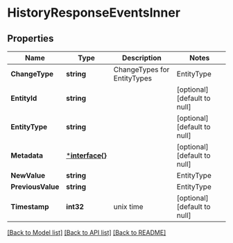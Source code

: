 # HistoryResponseEventsInner

## Properties
Name | Type | Description | Notes
------------ | ------------- | ------------- | -------------
**ChangeType** | **string** |  ChangeTypes for EntityTypes | EntityType | Valid Change Types | ||--| |CAMPAIGN | STATUS, IN_BUDGET, PORTFOLIO, BUDGET_AMOUNT, NAME, START_DATE, END_DATE, SMART_BIDDING_STRATEGY, PLACEMENT_GROUP, CREATED, IS_PREMIUM_BID_ENABLED, PORTFOLIO_ID, BUDGET_DOCUMENT_VERSION, IS_PROCESSING, RULE_BASED_BUDGET_VALUE, APPLICABLE_RULE_NAME, APPLICABLE_RULE_ID, CREATION_DATE, AUTO_TARGETED | |AD_GROUP | STATUS, NAME, DEFAULT_BID_AMOUNT| |AD | STATUS| |KEYWORD | STATUS, BID_AMOUNT| |PRODUCT_TARGETING | STATUS, BID_AMOUNT| |NEGATIVE_KEYWORD | STATUS| | [optional] [default to null]
**EntityId** | **string** |  | [optional] [default to null]
**EntityType** | **string** |  | [optional] [default to null]
**Metadata** | [***interface{}**](interface{}.md) |  | [optional] [default to null]
**NewValue** | **string** |  | EntityType | Change Type | Values | ||-|--| | CAMPAIGN | STATUS | CREATED, ENABLED, PAUSED, ARCHIVED| | CAMPAIGN | IN_BUDGET | true or false| | CAMPAIGN | PORTFOLIO | portfolioId| | CAMPAIGN | BUDGET_AMOUNT | amount in marketplace currency | | CAMPAIGN | NAME | campaign name string| | CAMPAIGN | START_DATE | unix time| | CAMPAIGN | END_DATE | unix time| | CAMPAIGN | SMART_BIDDING_STRATEGY | OPTIMIZE_FOR_SALES, LEGACY, MANUAL| | CAMPAIGN | PLACEMENT_GROUP | number as percent | | AD_GROUP | STATUS | CREATED, ENABLED, PAUSED, ARCHIVED | | AD_GROUP | NAME | ad group name string | | AD_GROUP | DEFAULT_BID_AMOUNT | amount in marketplace currency | | AD | STATUS | CREATED, ENABLED, PAUSED, ARCHIVED | | KEYWORD | STATUS | CREATED, ENABLED, PAUSED, ARCHIVED | | KEYWORD | BID_AMOUNT | amount in marketplace currency | | PRODUCT_TARGETING | STATUS | CREATED, ENABLED, PAUSED, ARCHIVED | | PRODUCT_TARGETING | BID_AMOUNT | amount in marketplace currency | | NEGATIVE_KEYWORD | STATUS | CREATED, ENABLED, PAUSED, ARCHIVED | | [optional] [default to null]
**PreviousValue** | **string** |  | EntityType | Change Type | Values | ||-|--| | CAMPAIGN | STATUS | CREATED, ENABLED, PAUSED, ARCHIVED| | CAMPAIGN | IN_BUDGET | true or false| | CAMPAIGN | PORTFOLIO | portfolioId| | CAMPAIGN | BUDGET_AMOUNT | amount in marketplace currency | | CAMPAIGN | NAME | campaign name string| | CAMPAIGN | START_DATE | unix time| | CAMPAIGN | END_DATE | unix time| | CAMPAIGN | SMART_BIDDING_STRATEGY | OPTIMIZE_FOR_SALES, LEGACY, MANUAL| | CAMPAIGN | PLACEMENT_GROUP | number as percent | | AD_GROUP | STATUS | CREATED, ENABLED, PAUSED, ARCHIVED | | AD_GROUP | NAME | ad group name string | | AD_GROUP | DEFAULT_BID_AMOUNT | amount in marketplace currency | | AD | STATUS | CREATED, ENABLED, PAUSED, ARCHIVED | | KEYWORD | STATUS | CREATED, ENABLED, PAUSED, ARCHIVED | | KEYWORD | BID_AMOUNT | amount in marketplace currency | | PRODUCT_TARGETING | STATUS | CREATED, ENABLED, PAUSED, ARCHIVED | | PRODUCT_TARGETING | BID_AMOUNT | amount in marketplace currency | | NEGATIVE_KEYWORD | STATUS | CREATED, ENABLED, PAUSED, ARCHIVED | | [optional] [default to null]
**Timestamp** | **int32** | unix time | [optional] [default to null]

[[Back to Model list]](../README.md#documentation-for-models) [[Back to API list]](../README.md#documentation-for-api-endpoints) [[Back to README]](../README.md)

